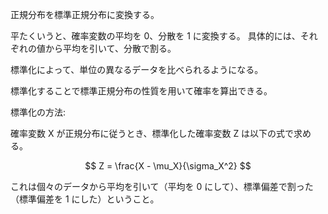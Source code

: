 正規分布を標準正規分布に変換する。

平たくいうと、確率変数の平均を 0、分散を 1 に変換する。
具体的には、それぞれの値から平均を引いて、分散で割る。

標準化によって、単位の異なるデータを比べられるようになる。

標準化することで標準正規分布の性質を用いて確率を算出できる。

標準化の方法:

確率変数 X が正規分布に従うとき、標準化した確率変数 Z は以下の式で求める。

$$
Z = \frac{X - \mu_X}{\sigma_X^2}
$$

これは個々のデータから平均を引いて（平均を 0 にして）、標準偏差で割った（標準偏差を 1 にした）ということ。
